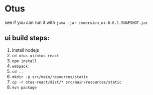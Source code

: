# Otus

see if you can run it with
 `java -jar immersion_ui-0.0.1-SNAPSHOT.jar`
 
 ## ui build steps:
 1. install nodejs
 3. `cd otus-ui/otus-react`
 4. `npm install`
 5. `webpack`
 7. `cd ..`
 8. `mkdir -p src/main/resources/static`
 9. `cp -r otus-react/dist/* src/main/resources/static`
 10. `mvn package`
